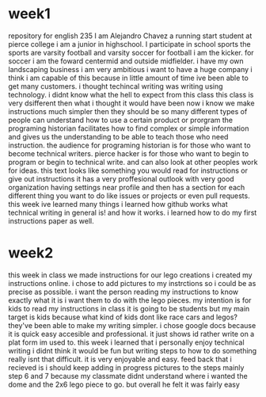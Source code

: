 # week1
repository for english 235 
I am Alejandro Chavez a running start student at pierce college i am a junior in highschool. I participate in school sports the sports are varsity football and varsity soccer for football i am the kicker. for soccer i am the foward centermid and outside midfielder. i have my own landscaping business i am very ambitious i want to have a huge company i think i am capable of this because in little amount of time ive been able to get many customers.
i thought techincal writing was writing using technology. i didnt know what the hell to expect from this class this class is very dsifferent then what i thought it would have been now i know we make instructions much simpler then they should be so many different types of people can understand how to use a certain product or prorgram 
the programing historian facilitates how to find complex or simple information and gives us the understanding to be able to teach those who need instruction. the audience for programing historian is for those who want to become technical writers. pierce hacker is for those who want to begin to program or begin to technical write. and can also look at other peoples work for ideas.
this text looks like something you would read for instructions or give out instructions it has a very proffesional outlook with very good organization having settings near profile and then has a section for each different thing you want to do like issues or projects or even pull requests.
this week ive learned many things i learned how github works what technical writing in general is! and how it works. i learned how to do my first instructions paper as well.


# week2
this week in class we made instructions for our lego creations i created my instructions online. i chose to add pictures to my instrctions so i could be as precise as possible. i want the person reading my instructions to know exactly what it is i want them to do with the lego pieces. 
my intention is for kids to read my instructions in class it is going to be students but my main target is kids because what kind of kids dont like race cars and legos? they've been able to make my writing simpler.
i chose google docs because it is quick easy accesible and professional. it just shows id rather write on a plat form im used to.
this week i learned that i personally enjoy technical writing i didnt think it would be fun but writing steps to how to do something really isnt that difficult. it is very enjoyable and easy.
feed back that i recieved is i should keep adding in progress pictures to the steps mainly step 6 and 7 because my classmate didnt understand where i wanted the dome and the 2x6 lego piece to go. but overall he felt it was fairly easy
